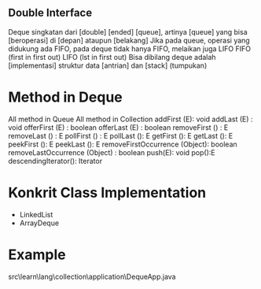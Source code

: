 ## Double Interface
Deque singkatan dari [double] [ended] [queue], artinya [queue] yang bisa [beroperasi] di [depan] ataupun [belakang]
Jika pada queue, operasi yang didukung ada FIFO, pada deque tidak hanya FIFO, melaikan juga LIFO
    FIFO (first in first out)
    LIFO (lst in first out)
Bisa dibilang deque adalah [implementasi] struktur data [antrian] dan [stack] (tumpukan)

# Method in Deque
All method in Queue
All method in Collection
addFirst (E): void
addLast (E) : void
offerFirst (E) : boolean
offerLast (E) : boolean
removeFirst () : E
removeLast () : E
pollFirst () : E
pollLast (): E
getFirst (): E
getLast (): E
peekFirst (): E
peekLast (): E
removeFirstOccurrence (Object): boolean
removeLastOccurrence (Object) : boolean
push(E): void
pop():E
descendingIterator(): Iterator<E>

# Konkrit Class Implementation
- LinkedList
- ArrayDeque

# Example
src\learn\lang\collection\application\DequeApp.java